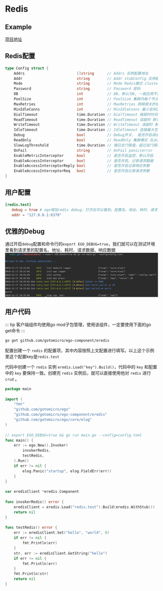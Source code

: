 # Redis
## Example
[项目地址](https://github.com/gotomicro/ego-component/tree/master/redis/examples/redis)

## Redis配置
```go
type Config struct {
	Addrs                        []string      // Addrs 实例配置地址
	Addr                         string        // Addr stubConfig 实例配置地址
	Mode                         string        // Mode Redis模式 cluster|stub
	Password                     string        // Password 密码
	DB                           int           // DB，默认为0, 一般应用不推荐使用DB分片
	PoolSize                     int           // PoolSize 集群内每个节点的最大连接池限制 默认每个CPU10个连接
	MaxRetries                   int           // MaxRetries 网络相关的错误最大重试次数 默认8次
	MinIdleConns                 int           // MinIdleConns 最小空闲连接数
	DialTimeout                  time.Duration // DialTimeout 拨超时时间
	ReadTimeout                  time.Duration // ReadTimeout 读超时 默认3s
	WriteTimeout                 time.Duration // WriteTimeout 读超时 默认3s
	IdleTimeout                  time.Duration // IdleTimeout 连接最大空闲时间，默认60s, 超过该时间，连接会被主动关闭
	Debug                        bool          // Debug开关， 是否开启调试，默认不开启，开启后并加上export EGO_DEBUG=true，可以看到每次请求，配置名、地址、耗时、请求数据、响应数据
	ReadOnly                     bool          // ReadOnly 集群模式 在从属节点上启用读模式
	SlowLogThreshold             time.Duration // 慢日志门限值，超过该门限值的请求，将被记录到慢日志中
	OnFail                       string        // OnFail panic|error
	EnableMetricInterceptor      bool          // 是否开启监控，默认开启
	EnableAccessInterceptor      bool          // 是否开启，记录请求数据
	EnableAccessInterceptorReply bool          // 是否开启记录响应参数
	EnableAccessInterceptorReq   bool          // 是否开启记录请求参数
}
```

## 用户配置
```toml
[redis.test]
   debug = true # ego增加redis debug，打开后可以看到，配置名、地址、耗时、请求数据、响应数据
   addr = "127.0.0.1:6379"
```


## 优雅的Debug
通过开启``debug``配置和命令行的``export EGO_DEBUG=true``，我们就可以在测试环境里看到请求里的配置名、地址、耗时、请求数据、响应数据
![image](../../images/client-redis.png)


## 用户代码
::: tip
客户端组件均使用go mod子包管理，使用该组件，一定要使用下面的go get命令
:::

```bash
go get github.com/gotomicro/ego-component/eredis
```

配置创建一个 ``redis`` 的配置项，其中内容按照上文配置进行填写。以上这个示例里这个配置key是``redis.test``

代码中创建一个 ``redis`` 实例 ``eredis.Load("key").Build()``，代码中的 ``key`` 和配置中的 ``key`` 要保持一致。创建完 ``redis`` 实例后，就可以直接使用他对 ``redis`` 进行 ``crud`` 。


```go
package main
     
import (
    "fmt"
    "github.com/gotomicro/ego"
    "github.com/gotomicro/ego-component/eredis"
    "github.com/gotomicro/ego/core/elog"
)

// export EGO_DEBUG=true && go run main.go --config=config.toml
func main() {
    err := ego.New().Invoker(
        invokerRedis,
        testRedis,
    ).Run()
    if err != nil {
        elog.Panic("startup", elog.FieldErr(err))
    }
}

var eredisClient *eredis.Component

func invokerRedis() error {
    eredisClient = eredis.Load("redis.test").Build(eredis.WithStub())
    return nil
}

func testRedis() error {
    err := eredisClient.Set("hello", "world", 0)
    if err != nil {
        fmt.Println(err)
    }
    str, err := eredisClient.GetString("hello")
    if err != nil {
        fmt.Println(err)
    }
    fmt.Println(str)
    return nil
}
```

<Vssue title="Client-redis" />
